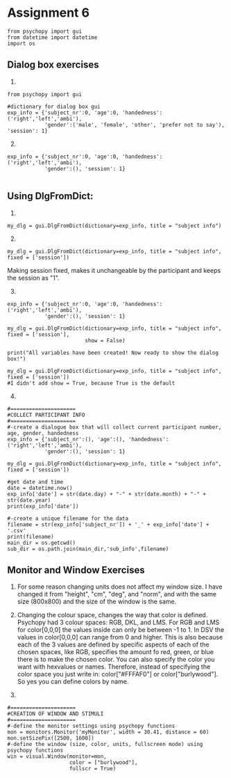 # Assignment 6
```
from psychopy import gui
from datetime import datetime
import os
```
## Dialog box exercises
1)
```
from psychopy import gui

#dictionary for dialog box gui
exp_info = {'subject_nr':0, 'age':0, 'handedness':('right','left','ambi'), 
            'gender':('male', 'female', 'other', 'prefer not to say'), 'session': 1}
```

2)
```
exp_info = {'subject_nr':0, 'age':0, 'handedness':('right','left','ambi'), 
            'gender':(), 'session': 1}
            
```
## Using DlgFromDict:
1)
```
my_dlg = gui.DlgFromDict(dictionary=exp_info, title = "subject info")
```
2)
```
my_dlg = gui.DlgFromDict(dictionary=exp_info, title = "subject info", fixed = ['session'])
```
Making session fixed, makes it unchangeable by the participant and keeps the session as "1".

3)
```
exp_info = {'subject_nr':0, 'age':0, 'handedness':('right','left','ambi'), 
            'gender':(), 'session': 1}

my_dlg = gui.DlgFromDict(dictionary=exp_info, title = "subject info", fixed = ['session'],
                         show = False)

print("All variables have been created! Now ready to show the dialog box!")

my_dlg = gui.DlgFromDict(dictionary=exp_info, title = "subject info", fixed = ['session'])
#I didn't add show = True, because True is the default
```
4)
```
#=====================
#COLLECT PARTICIPANT INFO
#=====================
#-create a dialogue box that will collect current participant number, age, gender, handedness
exp_info = {'subject_nr':(), 'age':(), 'handedness':('right','left','ambi'), 
            'gender':(), 'session': 1}

my_dlg = gui.DlgFromDict(dictionary=exp_info, title = "subject info", fixed = ['session'])

#get date and time
date = datetime.now()
exp_info['date'] = str(date.day) + "-" + str(date.month) + "-" + str(date.year)
print(exp_info['date'])

#-create a unique filename for the data
filename = str(exp_info['subject_nr']) + '_' + exp_info['date'] + '.csv'
print(filename)
main_dir = os.getcwd()
sub_dir = os.path.join(main_dir,'sub_info',filename)

```
## Monitor and Window Exercises
1) For some reason changing units does not affect my window size. I have changed it from "height", "cm", "deg", and "norm", and with the same size (800x800)
and the size of the window is the same.

2) Changing the colour space, changes the way that color is defined. Psychopy had 3 colour spaces: RGB, DKL, and LMS. For RGB and LMS for color[0,0,0] the values
inside can only be between -1 to 1. In DSV the values in color[0,0,0] can range from 0 and higher. This is also because each of the 3 values are defined by specific
aspects of each of the chosen spaces, like RGB, specifies the amount fo red, green, or blue there is to make the chosen color. You can also specify the color you want with hexvalues or names.
Therefore, instead of specifying the color space you just write in: color["#FFFAF0"] or color["burlywood"]. So yes you can define colors by name.

3)
```
#=====================
#CREATION OF WINDOW AND STIMULI
#=====================
#-define the monitor settings using psychopy functions
mon = monitors.Monitor('myMonitor', width = 30.41, distance = 60)
mon.setSizePix([2500, 1600])
#-define the window (size, color, units, fullscreen mode) using psychopy functions
win = visual.Window(monitor=mon, 
                    color = ["burlywood"], 
                    fullscr = True)
```
